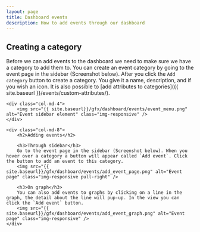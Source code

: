 ```yaml
---
layout: page
title: Dashboard events
description: How to add events through our dashboard
---
```


## Creating a category
Before we can add events to the dashboard we need to make sure we have a category to add them to. You can create an event category by going to the event page in the sidebar (Screenshot below). After you click the `Add category` button to create a category. You give it a name, description, and if you wish an icon. It is also possible to [add attributes to categories]({{ site.baseurl }}/events/custom-attributes/).

<div class="row">

    <div class="col-md-4">
        <img src="{{ site.baseurl}}/gfx/dashboard/events/event_menu.png" alt="Event sidebar element" class="img-responsive" />
    </div>

    <div class="col-md-8">
        <h2>Adding events</h2>

        <h3>Through sidebar</h3>
        Go to the event page in the sidebar (Screenshot below). When you hover over a category a button will appear called `Add event`. Click the button to add an event to this category.
        <img src="{{ site.baseurl}}/gfx/dashboard/events/add_event_page.png" alt="Event page" class="img-responsive pull-right" />

        <h3>On graph</h3>
        You can also add events to graphs by clicking on a line in the graph, the detail about the line will pup-up. In the view you can click the `Add event` button.
        <img src="{{ site.baseurl}}/gfx/dashboard/events/add_event_graph.png" alt="Event page" class="img-responsive" />
    </div>

</div>
